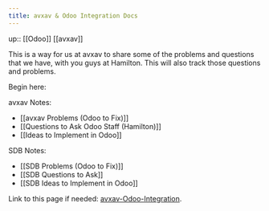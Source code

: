 ```yaml
---
title: avxav & Odoo Integration Docs
---
```

up:: [[Odoo]] [[avxav]]

This is a way for us at avxav to share some of the problems and questions that we have, with you guys at Hamilton. This will also track those questions and problems.

Begin here:

avxav Notes:
- [[avxav Problems (Odoo to Fix)]]
- [[Questions to Ask Odoo Staff (Hamilton)]]
- [[Ideas to Implement in Odoo]]

SDB Notes:
- [[SDB Problems (Odoo to Fix)]]
- [[SDB Questions to Ask]]
- [[SDB Ideas to Implement in Odoo]]


Link to this page if needed: [avxav-Odoo-Integration](https://aceofheaven.github.io/avxav-Odoo-integration/).